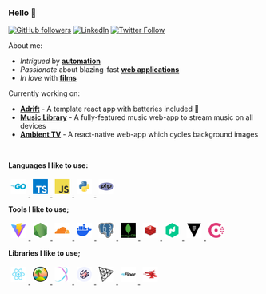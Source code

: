 ### Hello 👋

[![GitHub followers](https://img.shields.io/github/followers/hmerritt?label=hmerritt&style=social)](https://github.com/hmerritt) [![LinkedIn](https://img.shields.io/badge/LinkedIn--_.svg?style=social&logo=linkedin)](https://www.linkedin.com/in/harry-merritt/) [![Twitter Follow](https://img.shields.io/twitter/follow/hmrrtt?style=social)](https://twitter.com/hmrrtt)

About me:

-   _Intrigued_ by [**automation**](https://github.com/hmerritt/fspop)
-   _Passionate_ about blazing-fast [**web applications**](https://github.com/music-library/music-library)
-   _In love_ with [**films**](https://moonshot.film)

Currently working on:

-   [**Adrift**](https://github.com/hmerritt/adrift) - A template react app with batteries included 🔋
-   [**Music Library**](https://github.com/music-library/music-library) - A fully-featured music web-app to stream music on all devices
-   [**Ambient TV**](https://github.com/hmerritt/ambient-tv) - A react-native web-app which cycles background images

<br />

**Languages I like to use:**

<span>
	<a href="https://go.dev" target="_blank">
		<img title="Go" height="30" style="padding: 5px;" src="./assets/go.jpg" />
	</a>
	<a href="https://www.typescriptlang.org" target="_blank">
		<img title="TypeScript" height="30" style="padding: 5px;" src="./assets/typescript.jpg" />
	</a>
	<a href="https://developer.mozilla.org/en-US/docs/Web/JavaScript" target="_blank">
		<img title="JavaScript" height="30" style="padding: 5px;" src="./assets/javascript.jpg" />
	</a>
	<a href="https://www.python.org" target="_blank">
		<img title="Python" height="30" style="padding: 5px;" src="./assets/python.jpg" />
	</a>
	<a href="https://www.php.net" target="_blank">
		<img title="PHP" height="30" style="padding: 5px;" src="./assets/php.jpg" />
	</a>
</span>

<br />

**Tools I like to use;**

<span>
	<a href="https://vite.dev" target="_blank">
		<img title="Vite" height="30" style="padding: 5px;" src="./assets/vite.jpg" />
	</a>
	<a href="https://nodejs.org/en" target="_blank">
		<img title="Node.js" height="30" style="padding: 5px;" src="./assets/nodejs.jpg" />
	</a>
	<a href="https://www.cloudflare.com" target="_blank">
		<img title="Cloudflare" height="30" style="padding: 5px;" src="./assets/cloudflare.jpg" />
	</a>
	<a href="https://www.docker.com" target="_blank">
		<img title="Docker" height="30" style="padding: 5px;" src="./assets/docker.jpg" />
	</a>
	<a href="https://www.postgresql.org" target="_blank">
		<img title="PostgreSQL" height="30" style="padding: 5px;" src="./assets/postgresql.jpg" />
	</a>
	<a href="https://www.mongodb.com" target="_blank">
		<img title="Mongo DB" height="30" style="padding: 5px;" src="./assets/mongodb.jpg" />
	</a>
	<a href="https://redis.io" target="_blank">
		<img title="Redis" height="30" style="padding: 5px;" src="./assets/redis.jpg" />
	</a>
	<a href="https://www.nomadproject.io" target="_blank">
		<img title="Hashi Nomad" height="30" style="padding: 5px;" src="./assets/nomad.jpg" />
	</a>
	<a href="https://www.vaultproject.io" target="_blank">
		<img title="Hashi Vault" height="30" style="padding: 5px;" src="./assets/vault.jpg" />
	</a>
	<a href="https://www.consul.io" target="_blank">
		<img title="Hashi Consul" height="30" style="padding: 5px;" src="./assets/consul.jpg" />
	</a>
</span>

<br />

**Libraries I like to use;**

<span>
    <a href="https://react.dev" target="_blank">
		<img title="React.js" height="30" style="padding: 5px;" src="./assets/react.jpg" />
	</a>
    <a href="https://tanstack.com" target="_blank">
		<img title="Tanstack" height="30" style="padding: 5px;" src="./assets/tanstack.jpg" />
	</a>
    <a href="https://stylexjs.com" target="_blank">
		<img title="StyleX"  height="30" style="padding: 5px;" src="./assets/stylex.jpg" />
	</a>
    <a href="https://www.react-spring.dev" target="_blank">
		<img title="React Spring" height="30" style="padding: 5px;" src="./assets/reactspring.jpg" />
	</a>
    <a href="https://github.com/pmndrs/react-three-fiber" target="_blank">
		<img title="React Three Fiber" height="30" style="padding: 5px;" src="./assets/reactthreefiber.jpg" />
	</a>
    <a href="https://docs.gofiber.io" target="_blank">
		<img title="Fiber" height="30" style="padding: 5px;" src="./assets/gofiber.jpg" />
	</a>
	<a href="https://wails.io" target="_blank">
		<img title="Wails" height="30" style="padding: 5px;" src="./assets/wails.jpg" />
	</a>
</span>
